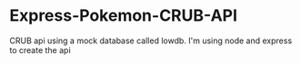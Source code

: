 # Express-Pokemon-CRUB-API
CRUB api using a mock database called lowdb. I'm using node and express to create the api
